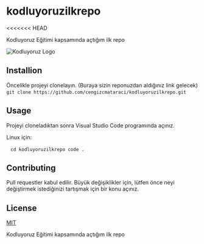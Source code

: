 # kodluyoruzilkrepo
<<<<<<< HEAD

Kodluyoruz Eğitimi kapsamında açtığım ilk repo

![Kodluyoruz Logo](https://avatars.githubusercontent.com/u/30476529?s=280&v=4)

## Installion

Öncelikle projeyi clonelayın. (Buraya sizin reponuzdan aldığınız link gelecek)
 ` ` `git clone https://github.com/cengizcmataraci/kodluyoruzilkrepo.git
 ` ` `

## Usage

Projeyi cloneladıktan sonra Visual Studio Code programında açınız.

Linux için:

` ` `cd kodluyoruzilkrepo
code . ` ` `

## Contributing

Pull requestler kabul edilir. Büyük değişiklikler için, lütfen önce neyi değiştirmek istediğinizi tartışmak için bir konu açınız.

## License

[MIT](https://choosealicense.com/licenses/mit/)





Kodluyoruz Eğitimi kapsamında açtığım ilk repo
